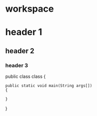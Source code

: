 # workspace
# header 1

## header 2

### header 3


public class class {
 
    public static void main(String args[])
    {

    }
}